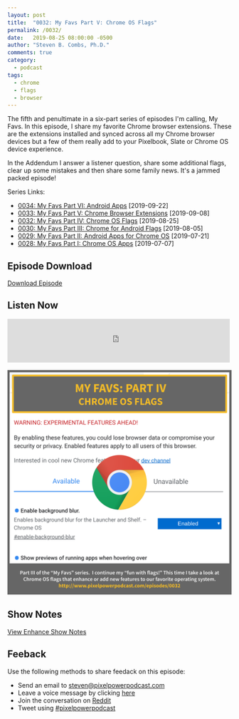 ```yaml
---
layout: post
title:  "0032: My Favs Part V: Chrome OS Flags"
permalink: /0032/
date:   2019-08-25 08:00:00 -0500
author: "Steven B. Combs, Ph.D."
comments: true
category:
  - podcast
tags:
  - chrome
  - flags
  - browser
---
```


The fifth and penultimate in a six-part series of episodes I'm calling, My Favs. In this episode, I share my favorite Chrome browser extensions. These are the extensions installed and synced across all my Chrome browser devices but a few of them really add to your Pixelbook, Slate or Chrome OS device experience.

In the Addendum I answer a listener question, share some additional flags, clear up some mistakes and then share some family news. It's a jammed packed episode!

Series Links:

- [0034: My Favs Part VI: Android Apps](/0034) [2019-09-22]
- [0033: My Favs Part V: Chrome Browser Extensions](/0033) [2019-09-08]
- [0032: My Favs Part IV: Chrome OS Flags](/0032) [2019-08-25]
- [0030: My Favs Part III: Chrome for Android Flags](/0030) [2019-08-05]
- [0029: My Favs Part II: Android Apps for Chrome OS](/0029) [2019-07-21]
- [0028: My Favs Part I: Chrome OS Apps](/0028) [2019-07-07]

## Episode Download

[Download Episode](https://s3-us-west-2.amazonaws.com/anchor-audio-bank/staging/2019-12-19/4cc89ff4f6ba5a371b74f8c4f12c7ffc.m4a)

## Listen Now

<p><iframe src="https://anchor.fm/pixelpowerpodcast/embed/episodes/0032-My-Favs-Part-IV-Chrome-OS-Flags-e53l8r" height="98px" width="500px" frameborder="0" scrolling="no"></iframe></p>

![Episode Album Art](/images/album-art/2019/0032.png)

## Show Notes

[View Enhance Show Notes](https://docs.google.com/document/d/1nsLnuvMmX4MOvPERgiXomJTSL77UTB2fUU_kZC0v4vE/edit?usp=sharing)

## Feeback

Use the following methods to share feedack on this episode:

* Send an email to <steven@pixelpowerpodcast.com>
* Leave a voice message by clicking [here](https://anchor.fm/pixelpowerpodcast/message)
* Join the conversation on [Reddit](https://www.reddit.com/r/pixelpowerpodcast/)
* Tweet using [#pixelpowerpodcast](https://twitter.com/search?q=%23pixelpowerpodcast&src=typed_query)

